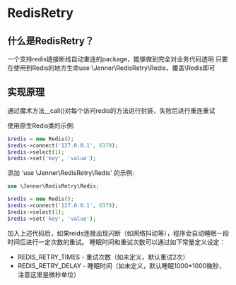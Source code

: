 # RedisRetry
什么是RedisRetry？
------------------
一个支持redis链接断线自动重连的package，能够做到完全对业务代码透明
只要在使用到Redis的地方生命use \Jenner\RedisRetry\Redis，覆盖\Redis即可

实现原理
-----------------
通过魔术方法__call()对每个访问redis的方法进行封装，失败后进行重连重试


使用原生Redis类的示例:
```php
$redis = new Redis();
$redis->connect('127.0.0.1', 6379);
$redis->select(1);
$redis->set('key', 'value');
```

添加 'use \Jenner\RedisRetry\Redis' 的示例:
```php
use \Jenner\RedisRetry\Redis;

$redis = new Redis();
$redis->connect('127.0.0.1', 6379);
$redis->select(1);
$redis->set('key', 'value');
```
加入上述代码后，如果reids连接出现闪断（如网络抖动等），程序会自动睡眠一段时间后进行一定次数的重试。
睡眠时间和重试次数可以通过如下常量定义设定：
 - REDIS_RETRY_TIMES - 重试次数（如未定义，默认重试2次）
 - REDIS_RETRY_DELAY - 睡眠时间（如未定义，默认睡眠1000*1000微秒，注意这里是微秒单位）